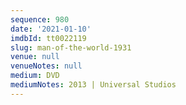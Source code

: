 ```yaml
---
sequence: 980
date: '2021-01-10'
imdbId: tt0022119
slug: man-of-the-world-1931
venue: null
venueNotes: null
medium: DVD
mediumNotes: 2013 | Universal Studios
---
```


